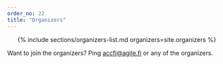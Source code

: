 ```yaml
---
order_no: 22
title: "Organizers"
---
```

<ol class="organizers-list people-list">
  {% include sections/organizers-list.md organizers=site.organizers %}
</ol>

Want to join the organizers? Ping [accfi@agile.fi](mailto:accfi@agile.fi) or any of the organizers.
